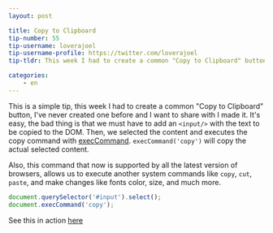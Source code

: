 ```yaml
---
layout: post

title: Copy to Clipboard
tip-number: 55
tip-username: loverajoel
tip-username-profile: https://twitter.com/loverajoel
tip-tldr: This week I had to create a common "Copy to Clipboard" button, I've never created one before and I want to share with I made it.

categories:
    - en
---
```


This is a simple tip, this week I had to create a common "Copy to Clipboard" button, I've never created one before and I want to share with I made it.
It's easy, the bad thing is that we must have to add an `<input/>` with the text to be copied to the DOM. Then, we selected the content and executes the copy command with [execCommand](https://developer.mozilla.org/en-US/docs/Web/API/Document/execCommand).
`execCommand('copy')` will copy the actual selected content.

Also, this command that now is supported by all the latest version of browsers, allows us to execute another system commands like `copy`, `cut`, `paste`, and make changes like fonts color, size, and much more.

```js
document.querySelector('#input').select();
document.execCommand('copy');
```

See this in action [here](https://jsbin.com/huhozu/edit?html,js,output)